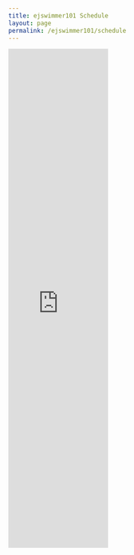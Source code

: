 ```yaml
---
title: ejswimmer101 Schedule
layout: page
permalink: /ejswimmer101/schedule
---
```

<embed src="https://www.bradykondek.ga/documents/ej-schedule.pdf" width="200" height="1000">
